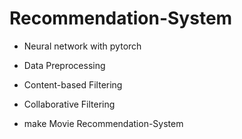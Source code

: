# Recommendation-System

- Neural network with pytorch
- Data Preprocessing

- Content-based Filtering
- Collaborative Filtering

- make Movie Recommendation-System
